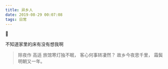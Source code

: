 ```yaml
---
title: 异乡人
date: 2019-08-29 00:07:08
tags: 日常
---
```

🌙

<!--more-->

不知道家里的床有没有想我啊

> 除夜作 高适
旅馆寒灯独不眠，
客心何事转凄然？
故乡今夜思千里，
霜鬓明朝又一年。